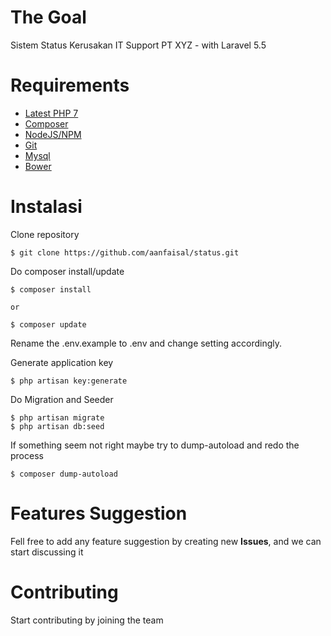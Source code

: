 # The Goal
Sistem Status Kerusakan IT Support PT XYZ - with Laravel 5.5

# Requirements
* [Latest PHP 7](http://php.net)
* [Composer](http://getcomposer.org)
* [NodeJS/NPM](http://nodejs.org)
* [Git](http://git-scm.com)
* [Mysql](http://mysql.com)
* [Bower](http://bower.com)

# Instalasi
Clone repository
```
$ git clone https://github.com/aanfaisal/status.git
```

Do composer install/update

```
$ composer install

or

$ composer update
```

Rename the .env.example to .env and change setting accordingly.

Generate application key
```
$ php artisan key:generate
```

Do Migration and Seeder
```
$ php artisan migrate
$ php artisan db:seed
```

If something seem not right maybe try to dump-autoload and redo the process
```
$ composer dump-autoload
```

# Features Suggestion
Fell free to add any feature suggestion by creating new **Issues**, and we can start discussing it

# Contributing
Start contributing by joining the team
